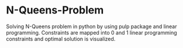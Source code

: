 # N-Queens-Problem
Solving N-Queens problem in python by using pulp package and linear programming. Constraints are mapped into 0 and 1 linear programming constraints and optimal solution is visualized.
